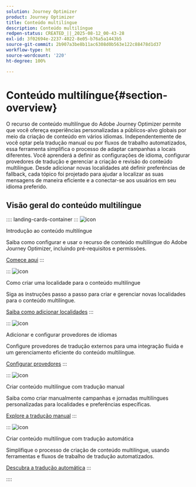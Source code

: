 ```yaml
---
solution: Journey Optimizer
product: Journey Optimizer
title: Conteúdo multilíngue
description: Conteúdo multilíngue
redpen-status: CREATED_||_2025-08-12_00-43-28
exl-id: 3f02694e-2237-4022-8e05-b76a5a1443b5
source-git-commit: 2b907a3be8b11ac6308d0b563e122c88478d1d37
workflow-type: ht
source-wordcount: '220'
ht-degree: 100%

---
```


# Conteúdo multilíngue{#section-overview}

O recurso de conteúdo multilíngue do Adobe Journey Optimizer permite que você ofereça experiências personalizadas a públicos-alvo globais por meio da criação de conteúdo em vários idiomas. Independentemente de você optar pela tradução manual ou por fluxos de trabalho automatizados, essa ferramenta simplifica o processo de adaptar campanhas a locais diferentes. Você aprenderá a definir as configurações de idioma, configurar provedores de tradução e gerenciar a criação e revisão do conteúdo multilíngue. Desde adicionar novas localidades até definir preferências de fallback, cada tópico foi projetado para ajudar a localizar as suas mensagens de maneira eficiente e a conectar-se aos usuários em seu idioma preferido.

## Visão geral do conteúdo multilíngue

:::: landing-cards-container
:::
![icon](https://cdn.experienceleague.adobe.com/icons/circle-play.svg)

Introdução ao conteúdo multilíngue

Saiba como configurar e usar o recurso de conteúdo multilíngue do Adobe Journey Optimizer, incluindo pré-requisitos e permissões.

[Comece aqui](../using/content-management/multilingual-gs.md)
:::

:::
![icon](https://cdn.experienceleague.adobe.com/icons/list-check.svg)

Como criar uma localidade para o conteúdo multilíngue

Siga as instruções passo a passo para criar e gerenciar novas localidades para o conteúdo multilíngue.

[Saiba como adicionar localidades](../using/content-management/multilingual-locale.md)
:::

:::
![icon](https://cdn.experienceleague.adobe.com/icons/gear.svg)

Adicionar e configurar provedores de idiomas

Configure provedores de tradução externos para uma integração fluida e um gerenciamento eficiente do conteúdo multilíngue.

[Configurar provedores](../using/content-management/multilingual-provider.md)
:::

:::
![icon](https://cdn.experienceleague.adobe.com/icons/bullseye.svg?lang=pt-BR)

Criar conteúdo multilíngue com tradução manual

Saiba como criar manualmente campanhas e jornadas multilíngues personalizadas para localidades e preferências específicas.

[Explore a tradução manual](../using/content-management/multilingual-manual.md)
:::

:::
![icon](https://cdn.experienceleague.adobe.com/icons/puzzle-piece.svg)

Criar conteúdo multilíngue com tradução automática

Simplifique o processo de criação de conteúdo multilíngue, usando ferramentas e fluxos de trabalho de tradução automatizados.

[Descubra a tradução automática](../using/content-management/multilingual-automated.md)
:::

::::
